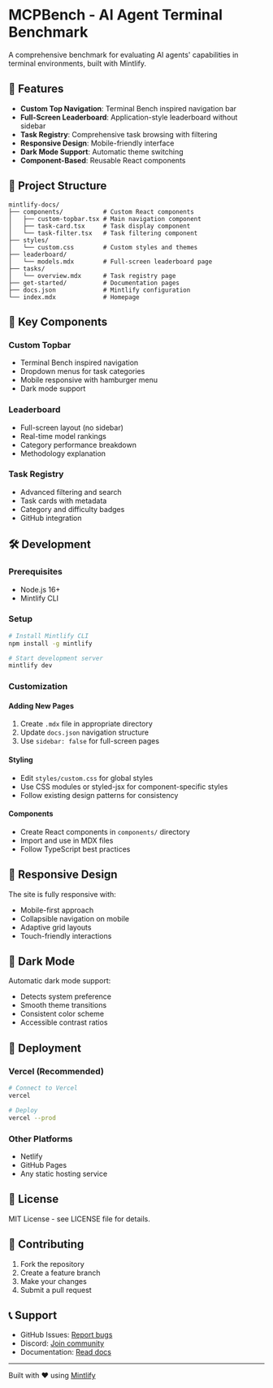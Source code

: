 # MCPBench - AI Agent Terminal Benchmark

A comprehensive benchmark for evaluating AI agents' capabilities in terminal environments, built with Mintlify.

## 🚀 Features

- **Custom Top Navigation**: Terminal Bench inspired navigation bar
- **Full-Screen Leaderboard**: Application-style leaderboard without sidebar
- **Task Registry**: Comprehensive task browsing with filtering
- **Responsive Design**: Mobile-friendly interface
- **Dark Mode Support**: Automatic theme switching
- **Component-Based**: Reusable React components

## 📁 Project Structure

```
mintlify-docs/
├── components/           # Custom React components
│   ├── custom-topbar.tsx # Main navigation component
│   ├── task-card.tsx     # Task display component
│   └── task-filter.tsx   # Task filtering component
├── styles/
│   └── custom.css        # Custom styles and themes
├── leaderboard/
│   └── models.mdx        # Full-screen leaderboard page
├── tasks/
│   └── overview.mdx      # Task registry page
├── get-started/          # Documentation pages
├── docs.json             # Mintlify configuration
└── index.mdx             # Homepage
```

## 🎨 Key Components

### Custom Topbar
- Terminal Bench inspired navigation
- Dropdown menus for task categories
- Mobile responsive with hamburger menu
- Dark mode support

### Leaderboard
- Full-screen layout (no sidebar)
- Real-time model rankings
- Category performance breakdown
- Methodology explanation

### Task Registry
- Advanced filtering and search
- Task cards with metadata
- Category and difficulty badges
- GitHub integration

## 🛠️ Development

### Prerequisites
- Node.js 16+
- Mintlify CLI

### Setup
```bash
# Install Mintlify CLI
npm install -g mintlify

# Start development server
mintlify dev
```

### Customization

#### Adding New Pages
1. Create `.mdx` file in appropriate directory
2. Update `docs.json` navigation structure
3. Use `sidebar: false` for full-screen pages

#### Styling
- Edit `styles/custom.css` for global styles
- Use CSS modules or styled-jsx for component-specific styles
- Follow existing design patterns for consistency

#### Components
- Create React components in `components/` directory
- Import and use in MDX files
- Follow TypeScript best practices

## 📱 Responsive Design

The site is fully responsive with:
- Mobile-first approach
- Collapsible navigation on mobile
- Adaptive grid layouts
- Touch-friendly interactions

## 🌙 Dark Mode

Automatic dark mode support:
- Detects system preference
- Smooth theme transitions
- Consistent color scheme
- Accessible contrast ratios

## 🚀 Deployment

### Vercel (Recommended)
```bash
# Connect to Vercel
vercel

# Deploy
vercel --prod
```

### Other Platforms
- Netlify
- GitHub Pages
- Any static hosting service

## 📄 License

MIT License - see LICENSE file for details.

## 🤝 Contributing

1. Fork the repository
2. Create a feature branch
3. Make your changes
4. Submit a pull request

## 📞 Support

- GitHub Issues: [Report bugs](https://github.com/mcpbench/mcpbench/issues)
- Discord: [Join community](https://discord.gg/mcpbench)
- Documentation: [Read docs](https://docs.mcpbench.ai)

---

Built with ❤️ using [Mintlify](https://mintlify.com)